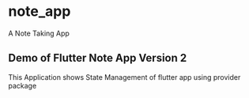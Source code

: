 # note_app

A Note Taking App

<h2> Demo of Flutter Note App Version 2 </h2>
<p>This Application shows State Management of flutter app using provider package</p>
